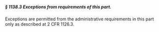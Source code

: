 ##### § 1138.3 Exceptions from requirements of this part. #####

Exceptions are permitted from the administrative requirements in this part only as described at 2 CFR 1126.3.
